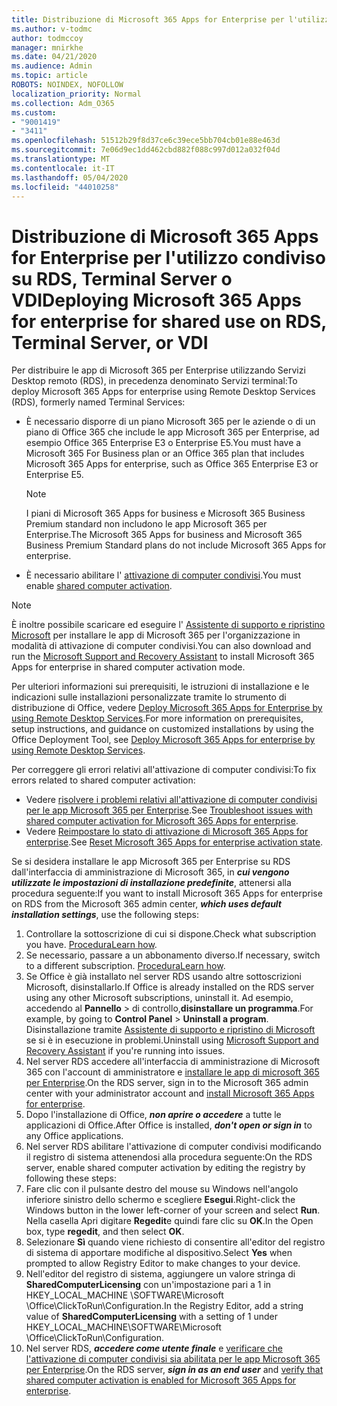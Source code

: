 ```yaml
---
title: Distribuzione di Microsoft 365 Apps for Enterprise per l'utilizzo condiviso su RDS, Terminal Server o VDI
ms.author: v-todmc
author: todmccoy
manager: mnirkhe
ms.date: 04/21/2020
ms.audience: Admin
ms.topic: article
ROBOTS: NOINDEX, NOFOLLOW
localization_priority: Normal
ms.collection: Adm_O365
ms.custom:
- "9001419"
- "3411"
ms.openlocfilehash: 51512b29f8d37ce6c39ece5bb704cb01e88e463d
ms.sourcegitcommit: 7e06d9ec1dd462cbd882f088c997d012a032f04d
ms.translationtype: MT
ms.contentlocale: it-IT
ms.lasthandoff: 05/04/2020
ms.locfileid: "44010258"
---
```

# <a name="deploying-microsoft-365-apps-for-enterprise-for-shared-use-on-rds-terminal-server-or-vdi"></a><span data-ttu-id="b25b0-102">Distribuzione di Microsoft 365 Apps for Enterprise per l'utilizzo condiviso su RDS, Terminal Server o VDI</span><span class="sxs-lookup"><span data-stu-id="b25b0-102">Deploying Microsoft 365 Apps for enterprise for shared use on RDS, Terminal Server, or VDI</span></span>

<span data-ttu-id="b25b0-103">Per distribuire le app di Microsoft 365 per Enterprise utilizzando Servizi Desktop remoto (RDS), in precedenza denominato Servizi terminal:</span><span class="sxs-lookup"><span data-stu-id="b25b0-103">To deploy Microsoft 365 Apps for enterprise using Remote Desktop Services (RDS), formerly named Terminal Services:</span></span>
- <span data-ttu-id="b25b0-104">È necessario disporre di un piano Microsoft 365 per le aziende o di un piano di Office 365 che include le app Microsoft 365 per Enterprise, ad esempio Office 365 Enterprise E3 o Enterprise E5.</span><span class="sxs-lookup"><span data-stu-id="b25b0-104">You must have a Microsoft 365 For Business plan or an Office 365 plan that includes Microsoft 365 Apps for enterprise, such as Office 365 Enterprise E3 or Enterprise E5.</span></span>
   > [!NOTE] 
   > <span data-ttu-id="b25b0-105">I piani di Microsoft 365 Apps for business e Microsoft 365 Business Premium standard non includono le app Microsoft 365 per Enterprise.</span><span class="sxs-lookup"><span data-stu-id="b25b0-105">The Microsoft 365 Apps for business and Microsoft 365 Business Premium Standard plans do not include Microsoft 365 Apps for enterprise.</span></span>
- <span data-ttu-id="b25b0-106">È necessario abilitare l' [attivazione di computer condivisi](https://docs.microsoft.com/DeployOffice/overview-shared-computer-activation).</span><span class="sxs-lookup"><span data-stu-id="b25b0-106">You must enable [shared computer activation](https://docs.microsoft.com/DeployOffice/overview-shared-computer-activation).</span></span>

> [!NOTE]
> <span data-ttu-id="b25b0-107">È inoltre possibile scaricare ed eseguire l' [Assistente di supporto e ripristino Microsoft](https://aka.ms/SaRA_OfficeSCA_M365Portal) per installare le app di Microsoft 365 per l'organizzazione in modalità di attivazione di computer condivisi.</span><span class="sxs-lookup"><span data-stu-id="b25b0-107">You can also download and run the [Microsoft Support and Recovery Assistant](https://aka.ms/SaRA_OfficeSCA_M365Portal) to install Microsoft 365 Apps for enterprise in shared computer activation mode.</span></span>

<span data-ttu-id="b25b0-108">Per ulteriori informazioni sui prerequisiti, le istruzioni di installazione e le indicazioni sulle installazioni personalizzate tramite lo strumento di distribuzione di Office, vedere [Deploy Microsoft 365 Apps for Enterprise by using Remote Desktop Services](https://docs.microsoft.com/DeployOffice/deploy-microsoft-365-apps-remote-desktop-services).</span><span class="sxs-lookup"><span data-stu-id="b25b0-108">For more information on prerequisites, setup instructions, and guidance on customized installations by using the Office Deployment Tool, see [Deploy Microsoft 365 Apps for enterprise by using Remote Desktop Services](https://docs.microsoft.com/DeployOffice/deploy-microsoft-365-apps-remote-desktop-services).</span></span>

<span data-ttu-id="b25b0-109">Per correggere gli errori relativi all'attivazione di computer condivisi:</span><span class="sxs-lookup"><span data-stu-id="b25b0-109">To fix errors related to shared computer activation:</span></span>
- <span data-ttu-id="b25b0-110">Vedere [risolvere i problemi relativi all'attivazione di computer condivisi per le app Microsoft 365 per Enterprise](https://docs.microsoft.com/DeployOffice/troubleshoot-shared-computer-activation).</span><span class="sxs-lookup"><span data-stu-id="b25b0-110">See [Troubleshoot issues with shared computer activation for Microsoft 365 Apps for enterprise](https://docs.microsoft.com/DeployOffice/troubleshoot-shared-computer-activation).</span></span>
- <span data-ttu-id="b25b0-111">Vedere [Reimpostare lo stato di attivazione di Microsoft 365 Apps for enterprise](https://go.microsoft.com/fwlink/?linkid=2109218).</span><span class="sxs-lookup"><span data-stu-id="b25b0-111">See [Reset Microsoft 365 Apps for enterprise activation state](https://go.microsoft.com/fwlink/?linkid=2109218).</span></span>

<span data-ttu-id="b25b0-112">Se si desidera installare le app Microsoft 365 per Enterprise su RDS dall'interfaccia di amministrazione di Microsoft 365, in ***cui vengono utilizzate le impostazioni di installazione predefinite***, attenersi alla procedura seguente:</span><span class="sxs-lookup"><span data-stu-id="b25b0-112">If you want to install Microsoft 365 Apps for enterprise on RDS from the Microsoft 365 admin center, ***which uses default installation settings***, use the following steps:</span></span>

1.    <span data-ttu-id="b25b0-113">Controllare la sottoscrizione di cui si dispone.</span><span class="sxs-lookup"><span data-stu-id="b25b0-113">Check what subscription you have.</span></span> <span data-ttu-id="b25b0-114">[Procedura](https://docs.microsoft.com/office365/admin/admin-overview/what-subscription-do-i-have)</span><span class="sxs-lookup"><span data-stu-id="b25b0-114">[Learn how](https://docs.microsoft.com/office365/admin/admin-overview/what-subscription-do-i-have).</span></span>
2.    <span data-ttu-id="b25b0-115">Se necessario, passare a un abbonamento diverso.</span><span class="sxs-lookup"><span data-stu-id="b25b0-115">If necessary, switch to a different subscription.</span></span> <span data-ttu-id="b25b0-116">[Procedura](https://docs.microsoft.com/office365/admin/subscriptions-and-billing/switch-to-a-different-plan)</span><span class="sxs-lookup"><span data-stu-id="b25b0-116">[Learn how](https://docs.microsoft.com/office365/admin/subscriptions-and-billing/switch-to-a-different-plan).</span></span>
3.    <span data-ttu-id="b25b0-117">Se Office è già installato nel server RDS usando altre sottoscrizioni Microsoft, disinstallarlo.</span><span class="sxs-lookup"><span data-stu-id="b25b0-117">If Office is already installed on the RDS server using any other Microsoft subscriptions, uninstall it.</span></span> <span data-ttu-id="b25b0-118">Ad esempio, accedendo al **Pannello** > di controllo,**disinstallare un programma**.</span><span class="sxs-lookup"><span data-stu-id="b25b0-118">For example, by going to **Control Panel** > **Uninstall a program**.</span></span> <span data-ttu-id="b25b0-119">Disinstallazione tramite [Assistente di supporto e ripristino di Microsoft](https://aka.ms/SARA-OfficeUninstall-Alchemy) se si è in esecuzione in problemi.</span><span class="sxs-lookup"><span data-stu-id="b25b0-119">Uninstall using [Microsoft Support and Recovery Assistant](https://aka.ms/SARA-OfficeUninstall-Alchemy) if you're running into issues.</span></span>
4.    <span data-ttu-id="b25b0-120">Nel server RDS accedere all'interfaccia di amministrazione di Microsoft 365 con l'account di amministratore e [installare le app di microsoft 365 per Enterprise](https://portal.office.com/OLS/MySoftware.aspx).</span><span class="sxs-lookup"><span data-stu-id="b25b0-120">On the RDS server, sign in to the Microsoft 365 admin center with your administrator account and [install Microsoft 365 Apps for enterprise](https://portal.office.com/OLS/MySoftware.aspx).</span></span>
5.    <span data-ttu-id="b25b0-121">Dopo l'installazione di Office, ***non aprire o accedere*** a tutte le applicazioni di Office.</span><span class="sxs-lookup"><span data-stu-id="b25b0-121">After Office is installed, ***don't open or sign in*** to any Office applications.</span></span>
6.    <span data-ttu-id="b25b0-122">Nel server RDS abilitare l'attivazione di computer condivisi modificando il registro di sistema attenendosi alla procedura seguente:</span><span class="sxs-lookup"><span data-stu-id="b25b0-122">On the RDS server, enable shared computer activation by editing the registry by following these steps:</span></span>
   1. <span data-ttu-id="b25b0-123">Fare clic con il pulsante destro del mouse su Windows nell'angolo inferiore sinistro dello schermo e scegliere **Esegui**.</span><span class="sxs-lookup"><span data-stu-id="b25b0-123">Right-click the Windows button in the lower left-corner of your screen and select **Run**.</span></span> <span data-ttu-id="b25b0-124">Nella casella Apri digitare **Regedit**e quindi fare clic su **OK**.</span><span class="sxs-lookup"><span data-stu-id="b25b0-124">In the Open box, type **regedit**, and then select **OK**.</span></span>
   2. <span data-ttu-id="b25b0-125">Selezionare **Sì** quando viene richiesto di consentire all'editor del registro di sistema di apportare modifiche al dispositivo.</span><span class="sxs-lookup"><span data-stu-id="b25b0-125">Select **Yes** when prompted to allow Registry Editor to make changes to your device.</span></span>
   3. <span data-ttu-id="b25b0-126">Nell'editor del registro di sistema, aggiungere un valore stringa di **SharedComputerLicensing** con un'impostazione pari a 1 in HKEY_LOCAL_MACHINE \SOFTWARE\Microsoft \Office\ClickToRun\Configuration.</span><span class="sxs-lookup"><span data-stu-id="b25b0-126">In the Registry Editor, add a string value of **SharedComputerLicensing** with a setting of 1 under HKEY_LOCAL_MACHINE\SOFTWARE\Microsoft \Office\ClickToRun\Configuration.</span></span>
   4. <span data-ttu-id="b25b0-127">Nel server RDS, ***accedere come utente finale*** e [verificare che l'attivazione di computer condivisi sia abilitata per le app Microsoft 365 per Enterprise](https://docs.microsoft.com/DeployOffice/troubleshoot-shared-computer-activation#verify-that-activation-for-microsoft-365-apps-succeeded).</span><span class="sxs-lookup"><span data-stu-id="b25b0-127">On the RDS server, ***sign in as an end user*** and [verify that shared computer activation is enabled for Microsoft 365 Apps for enterprise](https://docs.microsoft.com/DeployOffice/troubleshoot-shared-computer-activation#verify-that-activation-for-microsoft-365-apps-succeeded).</span></span>

